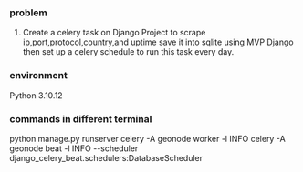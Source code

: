 ### problem
1. Create a celery task on Django Project to scrape
ip,port,protocol,country,and uptime save it into sqlite using MVP Django
then set up a celery schedule to run this task every day.

### environment
Python 3.10.12

### commands in different terminal
python manage.py runserver
celery -A geonode worker -l INFO
celery -A geonode beat -l INFO --scheduler django_celery_beat.schedulers:DatabaseScheduler

